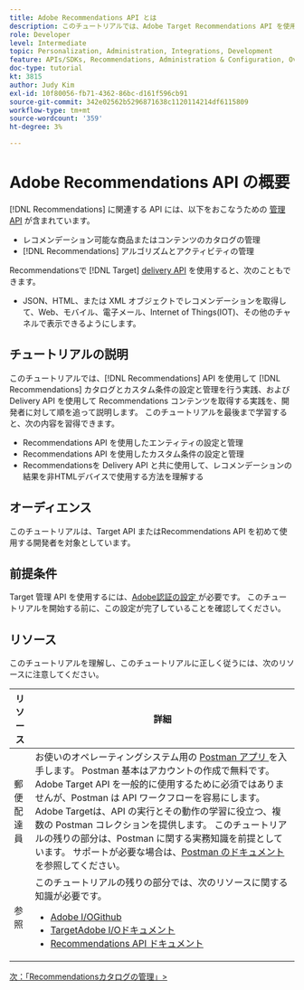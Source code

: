 ```yaml
---
title: Adobe Recommendations API とは
description: このチュートリアルでは、Adobe Target Recommendations API を使用して、Recommendationsのカタログとカスタム条件の設定と管理を行う実践、および Delivery API を使用して Recommendations のコンテンツを取得する実践を、開発者に対して順を追って説明します。
role: Developer
level: Intermediate
topic: Personalization, Administration, Integrations, Development
feature: APIs/SDKs, Recommendations, Administration & Configuration, Overview
doc-type: tutorial
kt: 3815
author: Judy Kim
exl-id: 10f80056-fb71-4362-86bc-d161f596cb91
source-git-commit: 342e02562b5296871638c1120114214df6115809
workflow-type: tm+mt
source-wordcount: '359'
ht-degree: 3%

---
```


# Adobe Recommendations API の概要

[!DNL Recommendations] に関連する API には、以下をおこなうための [ 管理 API](https://experienceleague.adobe.com/docs/target/using/apis/api-overview.html?lang=en) が含まれています。

* レコメンデーション可能な商品またはコンテンツのカタログの管理
* [!DNL Recommendations] アルゴリズムとアクティビティの管理

Recommendationsで [!DNL Target] [delivery API](https://experienceleague.adobe.com/docs/target/using/apis/api-overview.html?lang=en) を使用すると、次のこともできます。

* JSON、HTML、または XML オブジェクトでレコメンデーションを取得して、Web、モバイル、電子メール、Internet of Things(IOT)、その他のチャネルで表示できるようにします。

## チュートリアルの説明

このチュートリアルでは、[!DNL Recommendations] API を使用して [!DNL Recommendations] カタログとカスタム条件の設定と管理を行う実践、および Delivery API を使用して Recommendations コンテンツを取得する実践を、開発者に対して順を追って説明します。 このチュートリアルを最後まで学習すると、次の内容を習得できます。

* Recommendations API を使用したエンティティの設定と管理
* Recommendations API を使用したカスタム条件の設定と管理
* Recommendationsを Delivery API と共に使用して、レコメンデーションの結果を非HTMLデバイスで使用する方法を理解する

## オーディエンス

このチュートリアルは、Target API またはRecommendations API を初めて使用する開発者を対象としています。

## 前提条件

Target 管理 API を使用するには、[Adobe認証の設定 ](../apis/configure-io-target-integration.md) が必要です。 このチュートリアルを開始する前に、この設定が完了していることを確認してください。

## リソース

このチュートリアルを理解し、このチュートリアルに正しく従うには、次のリソースに注意してください。

| リソース | 詳細 |
| --- | --- |
| 郵便配達員 | お使いのオペレーティングシステム用の [Postman アプリ ](https://www.postman.com/downloads/) を入手します。 Postman 基本はアカウントの作成で無料です。 Adobe Target API を一般的に使用するために必須ではありませんが、Postman は API ワークフローを容易にします。Adobe Targetは、API の実行とその動作の学習に役立つ、複数の Postman コレクションを提供します。 このチュートリアルの残りの部分は、Postman に関する実務知識を前提としています。 サポートが必要な場合は、[Postman のドキュメント ](https://learning.getpostman.com/) を参照してください。 |
| 参照 | このチュートリアルの残りの部分では、次のリソースに関する知識が必要です。<UL><li>[Adobe I/OGithub](https://github.com/adobeio)</li><li>[TargetAdobe I/Oドキュメント](https://developers.adobetarget.com/api/#introduction)</li><li>[Recommendations API ドキュメント](https://developers.adobetarget.com/api/recommendations/)</li></ul> |

[次：「Recommendationsカタログの管理」>](manage-catalog.md)
